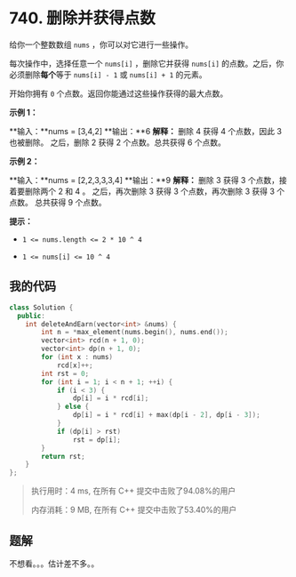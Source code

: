# 740. 删除并获得点数
给你一个整数数组 `nums` ，你可以对它进行一些操作。

每次操作中，选择任意一个 `nums[i]` ，删除它并获得 `nums[i]` 的点数。之后，你必须删除**每个**等于 `nums[i] - 1` 或 `nums[i] + 1` 的元素。

开始你拥有 `0` 个点数。返回你能通过这些操作获得的最大点数。

 

**示例 1：**

**输入：**nums = [3,4,2]
**输出：**6
**解释：**
删除 4 获得 4 个点数，因此 3 也被删除。
之后，删除 2 获得 2 个点数。总共获得 6 个点数。


**示例 2：**

**输入：**nums = [2,2,3,3,3,4]
**输出：**9
**解释：**
删除 3 获得 3 个点数，接着要删除两个 2 和 4 。
之后，再次删除 3 获得 3 个点数，再次删除 3 获得 3 个点数。
总共获得 9 个点数。




**提示：**


- `1 <= nums.length <= 2 * 10 ^ 4`

- `1 <= nums[i] <= 10 ^ 4`


## 我的代码
```c++
class Solution {
  public:
    int deleteAndEarn(vector<int> &nums) {
        int n = *max_element(nums.begin(), nums.end());
        vector<int> rcd(n + 1, 0);
        vector<int> dp(n + 1, 0);
        for (int x : nums)
            rcd[x]++;
        int rst = 0;
        for (int i = 1; i < n + 1; ++i) {
            if (i < 3) {
                dp[i] = i * rcd[i];
            } else {
                dp[i] = i * rcd[i] + max(dp[i - 2], dp[i - 3]);
            }
            if (dp[i] > rst)
                rst = dp[i];
        }
        return rst;
    }
};
```
> 执行用时：4 ms, 在所有 C++ 提交中击败了94.08%的用户
>
> 内存消耗：9 MB, 在所有 C++ 提交中击败了53.40%的用户

## 题解

不想看。。。估计差不多。。

```c++
```